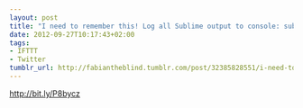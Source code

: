 ```yaml
---
layout: post
title: "I need to remember this! Log all Sublime output to console: sublime.log_commands(True)"
date: 2012-09-27T10:17:43+02:00
tags:
- IFTTT
- Twitter
tumblr_url: http://fabiantheblind.tumblr.com/post/32385828551/i-need-to-remember-this-log-all-sublime-output-to
---
```

http://bit.ly/P8bycz
